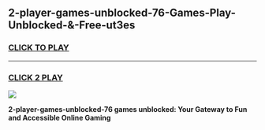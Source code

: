 
## 2-player-games-unblocked-76-Games-Play-Unblocked-&-Free-ut3es
<h3>
<a href="https://premium76.site?title=2-player-games-unblocked-76&ref=24A">CLICK TO PLAY</a></h3>
<hr>

<h3>
<a href="https://premium76.site?title=2-player-games-unblocked-76&ref=24A">CLICK 2 PLAY</a>
  
</h3>

<a href="https://premium76.site?title=2-player-games-unblocked-76&ref=24A"><img src="https://clearcache.store/games.png"></a>


**2-player-games-unblocked-76 games unblocked: Your Gateway to Fun and Accessible Online Gaming**
